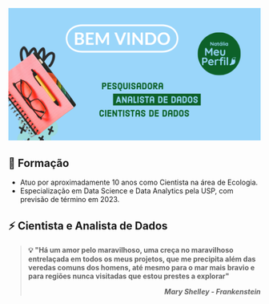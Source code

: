 <p align="center">
  <img src="https://github.com/nfreitas1990/nfreitas1990/blob/main/Projeto_AdobeExpress.png" />
</p>

## 🧪 **Formação** 
- Atuo por aproximadamente 10 anos como Cientista na área de Ecologia.
- Especialização em Data Science e Data Analytics pela USP, com previsão de término em 2023.

## ⚡ **Cientista e Analista de Dados**   













>#### :bulb: "Há um amor pelo maravilhoso, uma creça no maravilhoso entrelaçada em todos os meus projetos, que me precipita além das veredas comuns dos homens, até mesmo para o mar mais bravio e para regiões nunca visitadas que estou prestes a explorar"                                                                                       <p align="right">_Mary Shelley - Frankenstein_ </p>
